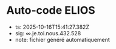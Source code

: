 # Auto-code ELIOS
- ts: 2025-10-16T15:41:27.382Z
- sig: ∞.je.toi.nous.432.528
- note: fichier généré automatiquement
